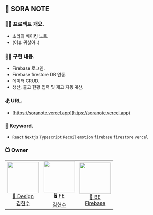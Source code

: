 ## 🥨 SORA NOTE

### 🧑‍💻 프로젝트 개요.

- 소라의 베이킹 노트.
- (어휴 귀찮아..)

### 👩‍🚀 구현 내용.

- Firebase 로그인.
- Firebase firestore DB 연동.
- 데이터 CRUD.
- 생산, 출고 현황 입력 및 재고 자동 계산.

### 🏂 URL.

- [https://soranote.vercel.app](https://soranote.vercel.app)

### 🪬 Keyword.

- `React` `Nextjs` `Typescript` `Recoil` `emotion` `firebase` `firestore` `vercel`

### 📺 Owner

<table>
  <tr>
    <td align="center">
      <a href="https://github.com/fe-hyunsu">
      <img src="https://avatars.githubusercontent.com/u/115357815?v=4" width="100px"  />
      <br/>
      🎨 Design
      <br/>
      김현수
      </a>
    </td>
    <td align="center">
      <a href="https://github.com/fe-hyunsu">
      <img src="https://avatars.githubusercontent.com/u/115357815?v=4" width="100px"  />
      <br/>
      🖥 FE
      <br/>
      김현수
      </a>
    </td>
    <td align="center">
      <a href="https://firebase.google.com">
      <img src="https://miro.medium.com/v2/resize:fit:300/1*R4c8lHBHuH5qyqOtZb3h-w.png" width="100px"  />
      <br/>
      📡 BE
      <br/>
      Firebase
      </a>
    </td>
  </tr>
</table>

